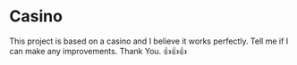 # Casino
This project is based on a casino and I believe it works perfectly.
Tell me if I can make any improvements.
Thank You.
👍👍👍
